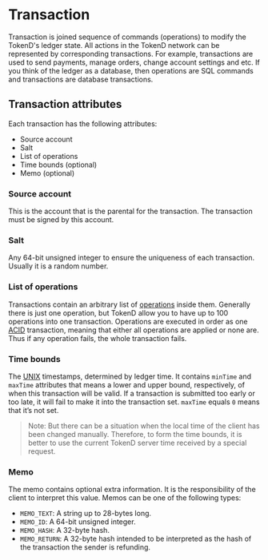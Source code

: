 # Transaction

Transaction is joined sequence of commands (operations) to modify the TokenD's ledger state. All 
actions in the TokenD network can be represented by corresponding transactions.
For example, transactions are used to send payments, manage orders, change
account settings and etc. If you think of the ledger as a database, then 
operations are SQL commands and transactions are database transactions.

## Transaction attributes

Each transaction has the following attributes:

* Source account
* Salt
* List of operations
* Time bounds (optional)
* Memo (optional)

### Source account

This is the account that is the parental for the transaction. The transaction 
must be signed by this account.

### Salt
Any 64-bit unsigned integer to ensure the uniqueness of each transaction. 
Usually it is a random number.

### List of operations

Transactions contain an arbitrary list of [operations][3] inside them. Generally 
there is just one operation, but TokenD allow you to have up to 100 operations 
into one transaction. Operations are executed in order as one [ACID][1] 
transaction, meaning that either all operations are applied or none are. 
Thus if any operation fails, the whole transaction fails.

### Time bounds

The [UNIX][2] timestamps, determined by ledger time. It contains `minTime` and 
`maxTime` attributes that means a lower and upper bound, respectively, of 
when this transaction will be valid. If a transaction is submitted too 
early or too late, it will fail to make it into the transaction set. 
`maxTime` equals `0` means that it’s not set.

> Note: But there can be a situation when the local time of the client has 
been changed manually. Therefore, to form the time bounds, it is better to 
use the current TokenD server time received by a special request.

### Memo

The memo contains optional extra information. It is the responsibility of the 
client to interpret this value. Memos can be one of the following types:

* `MEMO_TEXT`: A string up to 28-bytes long.
* `MEMO_ID`: A 64-bit unsigned integer.
* `MEMO_HASH`: A 32-byte hash.
* `MEMO_RETURN`: A 32-byte hash intended to be interpreted as the hash of the 
transaction the sender is refunding.


[1]: https://en.wikipedia.org/wiki/ACID_(computer_science)
[2]: https://en.wikipedia.org/wiki/Unix_time
[3]: /tech/key_entities/operation.md
